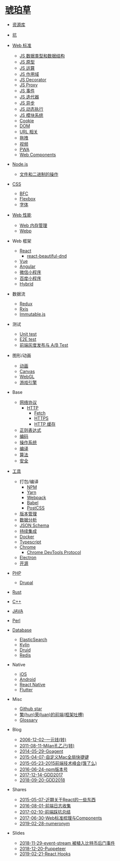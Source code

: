 # [琥珀草](INTRO.md)

* [资源库](2014-05-14-links.md)
* [坑](2015-03-08-keng.md)

* [Web 标准](2017-10-31-web-standard.md)
  * [JS 数据类型和数据结构](2018-08-15-js-data.md)
  * [JS 原型](2019-12-16-js-prototype.md)
  * [JS 运算](2019-11-28-js-operation.md)
  * [JS 作用域](2019-12-11-js-scope.md)
  * [JS Decorator](2016-12-17-js-decorator.md)
  * [JS Proxy](2018-03-23-js-proxy.md)
  * [JS 事件](2017-05-30-js-events.md)
  * [JS 迭代器](2019-12-05-js-iterator.md)
  * [JS 异步](2017-07-24-async.md)
  * [JS 动态执行](2019-12-11-js-dynamic-execution.md)
  * [JS 模块系统](2017-10-10-js-module-system.md)
  * [Cookie](2014-05-14-cookie.md)
  * [DOM](2018-03-22-dom.md)
  * [URL 相关](2019-11-28-url.md)
  * [拖拽](2018-10-31-drag-drop.md)
  * [视频](2017-03-13-video.md)
  * [PWA](2017-07-06-pwa.md)
  * [Web Components](2018-03-21-web-components.md)
* [Node.js](2017-07-19-nodejs.md)
  * [文件和二进制的操作](2018-05-15-file.md)
* [CSS](2017-05-30-css.md)
  * [BFC](2016-04-05-bfc.md)
  * [Flexbox](2019-11-28-flexbox.md)
  * [字体](2019-11-28-font.md)
* [Web 性能](2015-12-21-performance.md)
  * [Web 内存管理](2017-02-21-js-memory.md)
  * [Webp](2016-04-28-webp.md)
* Web 框架
  * [React](2017-05-27-react.md)
    * [react-beautiful-dnd](2018-09-25-react-beautiful-dnd.md)
  * [Vue](2017-07-26-vue.md)
  * [Angular](2014-06-21-angular.md)
  * [微信小程序](2017-06-30-wx-miniapp.md)
  * [百度小程序](2019-03-07-baidu-smartprogram.md)
  * [Hybrid](2017-08-21-hybrid.md)
* 数据流
  * [Redux](2016-03-23-redux.md)
  * [Rxjs](2017-06-28-rxjs.md)
  * [Immutable.js](2016-07-15-immutable.md)
* 测试
  * [Unit test](2017-06-02-unit-test.md)
  * [E2E test](2018-02-11-e2e-test.md)
  * [前端灰度发布与 A/B Test](2016-08-10-gray-ab.md)
* 图形/动画
  * [动画](2017-08-11-animation.md)
  * [Canvas](2017-03-21-canvas.md)
  * [WebGL](2018-12-04-webgl.md)
  * [游戏引擎](2018-11-07-game-engine.md)
* Base
  * [网络协议](2017-05-26-protocol.md)
    * [HTTP](2018-05-18-http.md)
      * [Fetch](2018-05-18-fetch.md)
      * [HTTPS](2018-05-18-https.md)
      * [HTTP 缓存](2016-02-24-http-cache.md)
  * [正则表达式](2014-05-14-regular-expression.md)
  * [编码](2018-03-01-encode.md)
  * [操作系统](2017-12-21-os.md)
  * [编译](2019-01-04-compile.md)
  * [算法](2018-06-07-algorithm.md)
  * [安全](2017-07-18-security.md)
* [工具](2014-09-13-tools.md)
  * 打包/编译
    * [NPM](2017-05-30-npm.md)
    * [Yarn](2017-05-30-yarn.md)
    * [Webpack](2016-02-26-webpack.md)
    * [Babel](2017-05-30-babel.md)
    * [PostCSS](2018-06-26-postcss.md)
  * [版本管理](2014-07-01-revision-control.md)
  * [数据分析](2019-08-01-bi.md)
  * [JSON Schema](2018-09-28-json-schema.md)
  * [持续集成](2018-12-25-ci.md)
  * [Docker](2016-03-22-docker.md)
  * [Typescript](2019-10-29-typescript.md)
  * [Chrome](2017-11-22-chrome.md)
    * [Chrome DevTools Protocol](2019-10-23-cdp.md)
  * [Electron](2017-07-13-electron.md)
  * [开源](2018-06-07-open-source.md)
* [PHP](2014-05-14-php.md)
  * [Drupal](2014-05-14-drupal.md)
* [Rust](2018-03-16-rust.md)
* [C++](2017-11-28-cpp.md)
* [JAVA](2014-05-14-java.md)
* [Perl](2014-05-14-perl.md)
* [Database](2014-05-29-database.md)
  * [ElasticSearch](2017-04-20-elasticsearch.md)
  * [Kylin](2019-03-14-kylin.md)
  * [Druid](2018-11-29-druid.md)
  * [Redis](2017-11-17-redis.md)
* Native
  * [iOS](2017-05-11-ios.md)
  * [Android](2018-11-12-android.md)
  * [React Native](2017-04-13-react-native.md)
  * [Flutter](2019-01-22-flutter.md)
* Misc
  * [Github star](misc/2018-01-02-github-star.md)
  * [繁(hun)荣(luan)的前端(框架吐槽)](misc/2017-01-06-frameworks.md)
  * [Glossary](GLOSSARY.md)
* Blog
  * [2006-12-02-一元钱(转)](blog/2006-12-02-一元钱(转).md)
  * [2011-08-11-Milan孔乙己(转)](blog/2011-08-11-Milan孔乙己(转).md)
  * [2014-05-29-Goagent](blog/2014-05-29-Goagent.md)
  * [2015-04-07-自定义Mac全局快捷键](blog/2015-04-07-自定义Mac全局快捷键.md)
  * [2015-05-23-2015前端技术峰会(饿了么)](blog/2015-05-23-2015前端技术峰会(饿了么).md)
  * [2016-06-24-npm版本号](blog/2016-06-24-npm版本号.md)
  * [2017-12-14-GDD2017](blog/2017-12-14-gdd2017.md)
  * [2018-09-20-GDD2018](blog/2018-09-20-gdd2018.md)
* Shares
  * [2015-05-07-近期关于React的一些东西](shares/2015-05-07-近期关于React的一些东西.md)
  * [2016-08-01-前端日志收集](shares/2016-08-01-前端日志收集.md)
  * [2017-02-10-前端踩坑总结](shares/2017-02-10-前端踩坑总结.md)
  * [2017-06-30-Web标准梳理与Components](shares/2017-06-30-Web标准梳理与Components.md)
  * [2019-02-28-numeronym](shares/2019-02-28-numeronym.md)
* Slides
  * [2018-11-29-event-stream 被植入比特币后门事件](slides.html?2018-11-29-event-stream-bitcoin.md)
  * [2018-12-20-Puppeteer](slides.html?2018-12-20-puppeteer.md)
  * [2019-02-21-React Hooks](slides.html?2019-02-21-react-hook.md)
